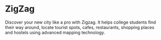 # ZigZag
Discover your new city like a pro with Zigzag. It helps college students find their way around, locate tourist spots, cafes, restaurants, shopping places and hostels using advanced mapping technology.
